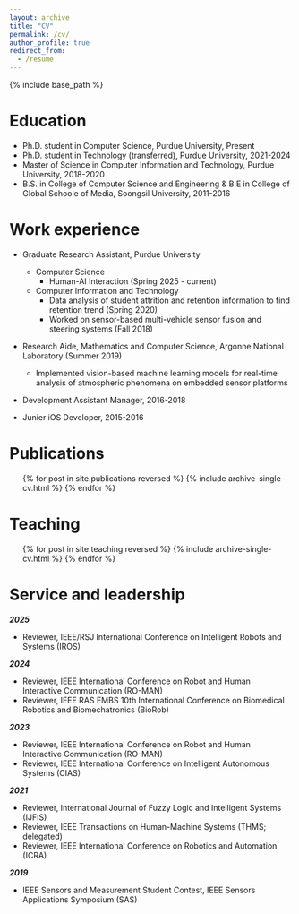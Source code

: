 ```yaml
---
layout: archive
title: "CV"
permalink: /cv/
author_profile: true
redirect_from:
  - /resume
---
```


{% include base_path %}

Education
======
* Ph.D. student in Computer Science, Purdue University, Present
* Ph.D. student in Technology (transferred), Purdue University, 2021-2024
* Master of Science in Computer Information and Technology, Purdue University, 2018-2020
* B.S. in College of Computer Science and Engineering & B.E in College of Global Schoole of Media, Soongsil University, 2011-2016

Work experience
======
* Graduate Research Assistant, Purdue University
    * Computer Science
        * Human-AI Interaction (Spring 2025 - current)
    * Computer Information and Technology
        * Data analysis of student attrition and retention information to find retention trend (Spring 2020)
        * Worked on sensor-based multi-vehicle sensor fusion and steering systems (Fall 2018)
        
* Research Aide, Mathematics and Computer Science, Argonne National Laboratory (Summer 2019)
    * Implemented vision-based machine learning models for real-time analysis of atmospheric phenomena on embedded sensor platforms

* Development Assistant Manager, 2016-2018
* Junier iOS Developer, 2015-2016

<!--   
Skills
======
* Skill 1
* Skill 2
  * Sub-skill 2.1
  * Sub-skill 2.2
  * Sub-skill 2.3
* Skill 3 -->

Publications
======
  <ul>{% for post in site.publications reversed %}
    {% include archive-single-cv.html %}
  {% endfor %}</ul>
  
<!-- Talks
======
  <ul>{% for post in site.talks reversed %}
    {% include archive-single-talk-cv.html  %}
  {% endfor %}</ul> -->
  
Teaching
======
  <ul>{% for post in site.teaching reversed %}
    {% include archive-single-cv.html %}
  {% endfor %}</ul>
  
Service and leadership
======
***2025***
- Reviewer, IEEE/RSJ International Conference on Intelligent Robots and Systems (IROS)

***2024***
- Reviewer, IEEE International Conference on Robot and Human Interactive Communication (RO-MAN)  
- Reviewer, IEEE RAS EMBS 10th International Conference on Biomedical Robotics and Biomechatronics (BioRob)

***2023***
- Reviewer, IEEE International Conference on Robot and Human Interactive Communication (RO-MAN)  
- Reviewer, IEEE International Conference on Intelligent Autonomous Systems (CIAS)
<!-- - Judge, Spring Undergraduate Research Conference, Purdue Polytechnic Institute, Purdue University -->

***2021***
- Reviewer, International Journal of Fuzzy Logic and Intelligent Systems (IJFIS)
- Reviewer, IEEE Transactions on Human-Machine Systems (THMS; delegated)
-  Reviewer, IEEE International Conference on Robotics and Automation (ICRA)

***2019***
- IEEE Sensors and Measurement Student Contest, IEEE Sensors Applications Symposium (SAS)
